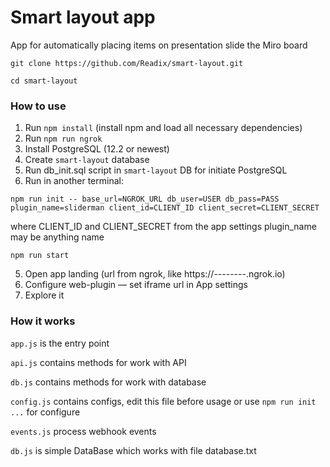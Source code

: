 # Smart layout app
App for automatically placing items on presentation slide the Miro board

`git clone https://github.com/Readix/smart-layout.git`

`cd smart-layout`

### How to use
1) Run `npm install` (install npm and load all necessary dependencies)
2) Run `npm run ngrok`
3) Install PostgreSQL (12.2 or newest)
4) Create `smart-layout` database
5) Run db_init.sql script in `smart-layout` DB for initiate PostgreSQL
6) Run in another terminal:

`npm run init -- base_url=NGROK_URL db_user=USER db_pass=PASS plugin_name=sliderman client_id=CLIENT_ID client_secret=CLIENT_SECRET`

where CLIENT_ID and CLIENT_SECRET from the app settings
plugin_name may be anything name

`npm run start`

5) Open app landing (url from ngrok, like https://--------.ngrok.io)
6) Configure web-plugin — set iframe url in App settings
7) Explore it    

### How it works

`app.js` is the entry point

`api.js` contains methods for work with API

`db.js` contains methods for work with database

`config.js` contains configs, edit this file before usage or use `npm run init ...` for configure

`events.js` process webhook events
 
`db.js` is simple DataBase which works with file database.txt
